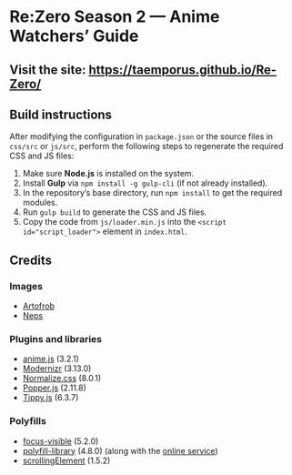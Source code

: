 # Re:Zero Season 2 — Anime Watchers’ Guide

## Visit the site: https://taemporus.github.io/Re-Zero/

## Build instructions

After modifying the configuration in `package.json` or the source files in `css/src` or `js/src`, perform the following steps to regenerate the required CSS and JS files:

1. Make sure **Node.js** is installed on the system.
2. Install **Gulp** via `npm install -g gulp-cli` (if not already installed).
3. In the repository’s base directory, run `npm install` to get the required modules.
4. Run `gulp build` to generate the CSS and JS files.
5. Copy the code from `js/loader.min.js` into the `<script id="script_loader">` element in `index.html`.

## Credits

### Images

- [Artofrob](https://www.deviantart.com/artofrob/art/Echidna-from-RE-Zero-852291451)
- [Neps](https://www.pixiv.net/en/artworks/59122273)

### Plugins and libraries

- [anime.js](https://animejs.com/) (3.2.1)
- [Modernizr](https://github.com/Modernizr/Modernizr/) (3.13.0)
- [Normalize.css](https://necolas.github.io/normalize.css/) (8.0.1)
- [Popper.js](https://popper.js.org/) (2.11.8)
- [Tippy.js](https://atomiks.github.io/tippyjs/) (6.3.7)

### Polyfills

- [focus-visible](https://github.com/WICG/focus-visible/) (5.2.0)
- [polyfill-library](https://github.com/financial-times/polyfill-library/) (4.8.0) (along with the [online service](https://polyfill.io/))
- [scrollingElement](https://github.com/mathiasbynens/document.scrollingElement) (1.5.2)
